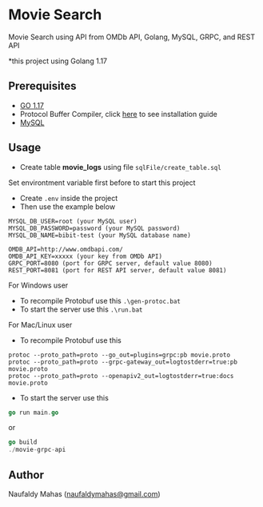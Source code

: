 # Movie Search
Movie Search using API from OMDb API, Golang, MySQL, GRPC, and REST API

*this project using Golang 1.17

## Prerequisites
- [GO 1.17](https://golang.org/)
- Protocol Buffer Compiler, click [here](https://grpc.io/docs/protoc-installation/) to see installation guide
- [MySQL](https://www.mysql.com/)

## Usage
- Create table **movie_logs** using file ```sqlFile/create_table.sql```

Set environtment variable first before to start this project
- Create ```.env``` inside the project
- Then use the example below
```.env
MYSQL_DB_USER=root (your MySQL user)
MYSQL_DB_PASSWORD=password (your MySQL password)
MYSQL_DB_NAME=bibit-test (your MySQL database name)

OMDB_API=http://www.omdbapi.com/
OMDB_API_KEY=xxxxx (your key from OMDb API)
GRPC_PORT=8080 (port for GRPC server, default value 8080)
REST_PORT=8081 (port for REST API server, default value 8081)
```


For Windows user
- To recompile Protobuf use this ```.\gen-protoc.bat```
- To start the server use this ```.\run.bat```

For Mac/Linux user
- To recompile Protobuf use this
```
protoc --proto_path=proto --go_out=plugins=grpc:pb movie.proto
protoc --proto_path=proto --grpc-gateway_out=logtostderr=true:pb movie.proto
protoc --proto_path=proto --openapiv2_out=logtostderr=true:docs movie.proto
```
- To start the server use this
```go
go run main.go
```
or
```go
go build
./movie-grpc-api
```

## Author
Naufaldy Mahas (naufaldymahas@gmail.com)